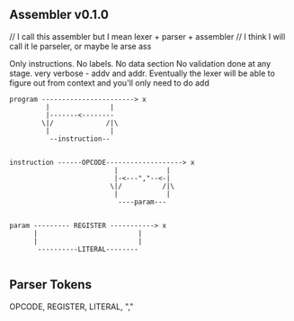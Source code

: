 ## Assembler v0.1.0

// I call this assembler but I mean lexer + parser + assembler
// I think I will call it le parseler, or maybe le arse ass

Only instructions. No labels. No data section
No validation done at any stage.
very verbose - addv and addr. Eventually the lexer will 
be able to figure out from context and you'll only need
to do add


```
program -----------------------> x
         |               |
         |-------<--------
        \|/             /|\
         |               |
          --instruction--


instruction ------OPCODE-------------------> x
                          |            |
                          |-<---","--<-|
                         \|/          /|\
                          |            |
                           ----param---


param --------- REGISTER -----------> x
      |                         |
      |                         |
       ----------LITERAL--------


```

## Parser Tokens

OPCODE, REGISTER, LITERAL, ","